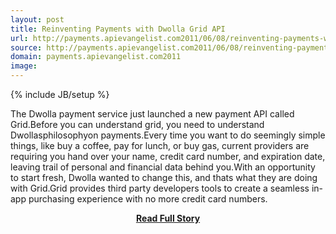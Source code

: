 ```yaml
---
layout: post
title: Reinventing Payments with Dwolla Grid API
url: http://payments.apievangelist.com2011/06/08/reinventing-payments-with-dwolla-grid-api/
source: http://payments.apievangelist.com2011/06/08/reinventing-payments-with-dwolla-grid-api/
domain: payments.apievangelist.com2011
image: 
---
```

{% include JB/setup %}<p>The Dwolla payment service just launched a new payment API called Grid.Before you can understand grid, you need to understand Dwollasphilosophyon payments.Every time you want to do seemingly simple things, like buy a coffee, pay for lunch, or buy gas, current providers are requiring you hand over your name, credit card number, and expiration date, leaving trail of personal and financial data behind you.With an opportunity to start fresh, Dwolla wanted to change this, and thats what they are doing with Grid.Grid provides third party developers tools to create a seamless in-app purchasing experience with no more credit card numbers.</p>
<center><p><a href="http://payments.apievangelist.com2011/06/08/reinventing-payments-with-dwolla-grid-api/" style='padding:25px; font-sze:18px; font-weight: bold;'>Read Full Story</a></p></center>
